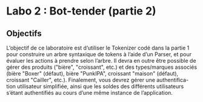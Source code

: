# Labo 2 : Bot-tender (partie 2)

## Objectifs

L’objectif de ce laboratoire est d’utiliser le Tokenizer codé dans la partie 1 pour construire un arbre syntaxique
de tokens à l’aide d’un Parser, et pour évaluer les actions à prendre selon l’arbre. Il devra en outre être possible
de gérer des produits ("bière", "croissant", etc.) et des types/marques associés (bière "Boxer" (défaut), bière
"PunkIPA", croissant "maison" (défaut), croissant "Cailler", etc.). Finalement, vous devrez gérer une authentifica-
tion utilisateur simplifiée, ainsi que les soldes des différents utilisateurs s’étant authentifiés au cours d’une même
instance de l’application.
